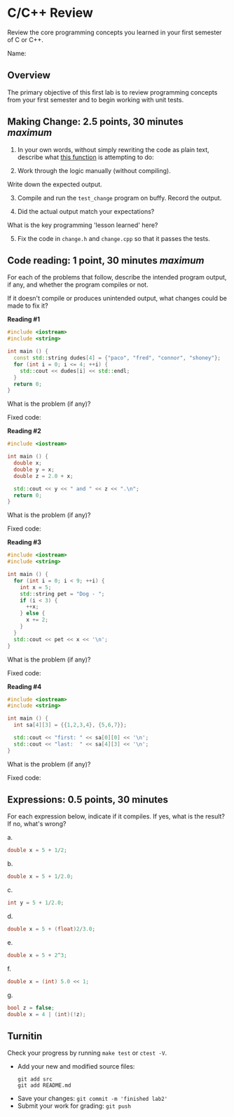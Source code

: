 # C/C++ Review
Review the core programming concepts you learned in your first semester of C or C++.

Name: <Your name here>

## Overview
The primary objective of this first lab is to review
programming concepts from your first semester and
to begin working with unit tests.

## Making Change: 2.5 points, 30 minutes *maximum*
1. In your own words, without simply rewriting the code as plain text,
describe what [this function](src/change.cpp) is attempting to do:




2. Work through the logic manually (without compiling). 

Write down the expected output.




3. Compile and run the `test_change` program on buffy.
   Record the output.




4. Did the actual output match your expectations?

What is the key programming 'lesson learned' here?




5. Fix the code in `change.h` and `change.cpp` so that it passes the tests.


## Code reading: 1 point, 30 minutes *maximum*
For each of the problems that follow,
describe the intended program output, if any, and
whether the program compiles or not.

If it doesn't compile or produces unintended output,
what changes could be made to fix it?

**Reading #1**

```cpp
#include <iostream>
#include <string>

int main () {
  const std::string dudes[4] = {"paco", "fred", "connor", "shoney"};
  for (int i = 0; i <= 4; ++i) {
    std::cout << dudes[i] << std::endl;
  }
  return 0;
}
```
What is the problem (if any)?

Fixed code:




**Reading #2**

```cpp
#include <iostream>

int main () {
  double x;
  double y = x;
  double z = 2.0 + x;

  std::cout << y << " and " << z << ".\n";
  return 0;
}
```
What is the problem (if any)?

Fixed code:




**Reading #3**

```cpp
#include <iostream>
#include <string>

int main () {
  for (int i = 0; i < 9; ++i) {
    int x = 5;
    std::string pet = "Dog - ";
    if (i < 3) {
      ++x;
    } else {
      x += 2;
    }
  }
  std::cout << pet << x << '\n';
}

```
What is the problem (if any)?

Fixed code:




**Reading #4**

```cpp
#include <iostream>
#include <string>

int main () {
  int sa[4][3] = {{1,2,3,4}, {5,6,7}};

  std::cout << "first: " << sa[0][0] << '\n';
  std::cout << "last:  " << sa[4][3] << '\n'; 
}

```
What is the problem (if any)?

Fixed code:



## Expressions: 0.5 points, 30 minutes
For each expression below, indicate if it compiles.
If yes, what is the result?
If no, what's wrong?

a.  
```cpp
double x = 5 + 1/2;
```


b.  
```cpp
double x = 5 + 1/2.0;
```


c.  
```cpp
int y = 5 + 1/2.0;
```


d.  
```cpp
double x = 5 + (float)2/3.0;
```


e.  
```cpp
double x = 5 + 2^3;
```


f.  
```cpp
double x = (int) 5.0 << 1;
```


g.  
```cpp
bool z = false;
double x = 4 | (int)(!z);
```

## Turnitin
Check your progress by running `make test` or `ctest -V`.

- Add your new and modified source files: 
  ```
  git add src
  git add README.md
  ```
- Save your changes: `git commit -m 'finished lab2'`
- Submit your work for grading: `git push`



